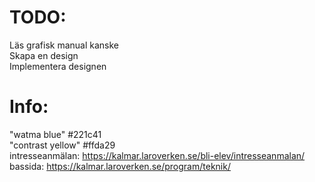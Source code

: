 <!-- \ = Newline, # = Titel-->

# TODO:
Läs grafisk manual kanske \
Skapa en design \
Implementera designen

# Info:
"watma blue" #221c41 \
"contrast yellow" #ffda29 \
intresseanmälan: https://kalmar.laroverken.se/bli-elev/intresseanmalan/ \
bassida: https://kalmar.laroverken.se/program/teknik/